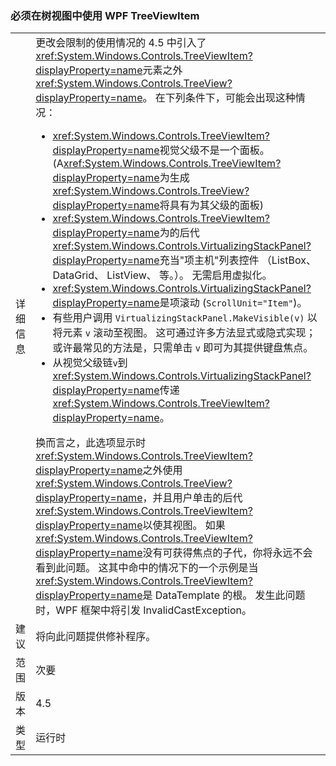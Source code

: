 ### <a name="wpf-treeviewitem-must-be-used-within-a-treeview"></a>必须在树视图中使用 WPF TreeViewItem

|   |   |
|---|---|
|详细信息|更改会限制的使用情况的 4.5 中引入了<xref:System.Windows.Controls.TreeViewItem?displayProperty=name>元素之外<xref:System.Windows.Controls.TreeView?displayProperty=name>。 在下列条件下，可能会出现这种情况：<ul><li><xref:System.Windows.Controls.TreeViewItem?displayProperty=name>视觉父级不是一个面板。 (A<xref:System.Windows.Controls.TreeViewItem?displayProperty=name>为生成<xref:System.Windows.Controls.TreeView?displayProperty=name>将具有为其父级的面板)</li><li><xref:System.Windows.Controls.TreeViewItem?displayProperty=name>为的后代<xref:System.Windows.Controls.VirtualizingStackPanel?displayProperty=name>充当&quot;项主机&quot;列表控件 （ListBox、 DataGrid、 ListView、 等。）。 无需启用虚拟化。</li><li><xref:System.Windows.Controls.VirtualizingStackPanel?displayProperty=name>是项滚动 (<code>ScrollUnit=&quot;Item&quot;</code>)。</li><li>有些用户调用 <code>VirtualizingStackPanel.MakeVisible(v)</code> 以将元素 <code>v</code> 滚动至视图。 这可通过许多方法显式或隐式实现；或许最常见的方法是，只需单击 <code>v</code> 即可为其提供键盘焦点。</li><li>从视觉父级链<code>v</code>到<xref:System.Windows.Controls.VirtualizingStackPanel?displayProperty=name>传递<xref:System.Windows.Controls.TreeViewItem?displayProperty=name>。</li></ul>换而言之，此选项显示时<xref:System.Windows.Controls.TreeViewItem?displayProperty=name>之外使用<xref:System.Windows.Controls.TreeView?displayProperty=name>，并且用户单击的后代<xref:System.Windows.Controls.TreeViewItem?displayProperty=name>以使其视图。 如果<xref:System.Windows.Controls.TreeViewItem?displayProperty=name>没有可获得焦点的子代，你将永远不会看到此问题。 这其中命中的情况下的一个示例是当<xref:System.Windows.Controls.TreeViewItem?displayProperty=name>是 DataTemplate 的根。 发生此问题时，WPF 框架中将引发 InvalidCastException。|
|建议|将向此问题提供修补程序。|
|范围|次要|
|版本|4.5|
|类型|运行时|


